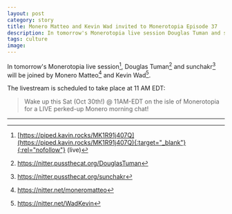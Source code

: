 ```yaml
---
layout: post
category: story
title: Monero Matteo and Kevin Wad invited to Monerotopia Episode 37
description: In tomorrow's Monerotopia live session Douglas Tuman and sunchakr will discuss Monero with Monero Matteo and Kevin Wad.
tags: culture
image: 
---
```


In tomorrow's Monerotopia live session[^1], Douglas Tuman[^2] and sunchakr[^3] will be joined by Monero Matteo[^4] and Kevin Wad[^5].

The livestream is scheduled to take place at 11 AM EDT:

> Wake up this Sat (Oct 30th!) @ 11AM-EDT on the isle of Monerotopia for a LIVE perked-up Monero morning chat!

---

[^1]: [https://piped.kavin.rocks/MK1R91j407Q](https://piped.kavin.rocks/MK1R91j407Q){:target="_blank"}{:rel="nofollow"} (live)
[^2]: https://nitter.pussthecat.org/DouglasTuman
[^3]: https://nitter.pussthecat.org/sunchakr
[^4]: https://nitter.net/moneromatteo
[^5]: https://nitter.net/WadKevin


